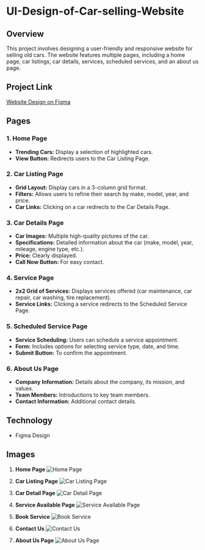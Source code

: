 

# UI-Design-of-Car-selling-Website

## Overview
This project involves designing a user-friendly and responsive website for selling old cars. The website features multiple pages, including a home page, car listings, car details, services, scheduled services, and an about us page.

## Project Link
[Website Design on Figma](https://www.figma.com/design/BxACZkBIrBDHU2u8bH7tKW/My-project?node-id=0-1&p=f&t=UO0naMnXAVH3gdy4-0)

## Pages

### 1. Home Page
- **Trending Cars:** Display a selection of highlighted cars.
- **View Button:** Redirects users to the Car Listing Page.

### 2. Car Listing Page
- **Grid Layout:** Display cars in a 3-column grid format.
- **Filters:** Allows users to refine their search by make, model, year, and price.
- **Car Links:** Clicking on a car redirects to the Car Details Page.

### 3. Car Details Page
- **Car Images:** Multiple high-quality pictures of the car.
- **Specifications:** Detailed information about the car (make, model, year, mileage, engine type, etc.).
- **Price:** Clearly displayed.
- **Call Now Button:** For easy contact.

### 4. Service Page
- **2x2 Grid of Services:** Displays services offered (car maintenance, car repair, car washing, tire replacement).
- **Service Links:** Clicking a service redirects to the Scheduled Service Page.

### 5. Scheduled Service Page
- **Service Scheduling:** Users can schedule a service appointment.
- **Form:** Includes options for selecting service type, date, and time.
- **Submit Button:** To confirm the appointment.

### 6. About Us Page
- **Company Information:** Details about the company, its mission, and values.
- **Team Members:** Introductions to key team members.
- **Contact Information:** Additional contact details.

## Technology
- Figma Design

## Images

1. **Home Page**
   ![Home Page](https://github.com/user-attachments/assets/71097965-9e24-4dd6-b539-23330979657e)

2. **Car Listing Page**
   ![Car Listing Page](https://github.com/user-attachments/assets/d0e59a8a-a3cd-4459-bebb-af7ae8ea353a)

3. **Car Detail Page**
   ![Car Detail Page](https://github.com/user-attachments/assets/a7b9c030-36c0-488d-9283-e8a0487d4c61)

4. **Service Available Page**
   ![Service Available Page](https://github.com/user-attachments/assets/7748dd5a-4949-48c2-853a-723e5d102328)

5. **Book Service**
   ![Book Service](https://github.com/user-attachments/assets/ce0d368b-7f77-4c4a-91f1-95b30e6faae3)

6. **Contact Us**
   ![Contact Us](https://github.com/user-attachments/assets/5e71a1a3-f77d-4417-8e4a-946667987d85)

7. **About Us Page**
   ![About Us Page](https://github.com/user-attachments/assets/de5868ee-8950-40e0-ba15-be1d2043b410)

